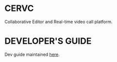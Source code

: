 # CERVC
Collaborative Editor and Real-time video call platform.

# DEVELOPER'S GUIDE
Dev guide maintained [here](https://github.com/DVN-Anakin/CERVC/blob/main/DEVGUIDE.md).
